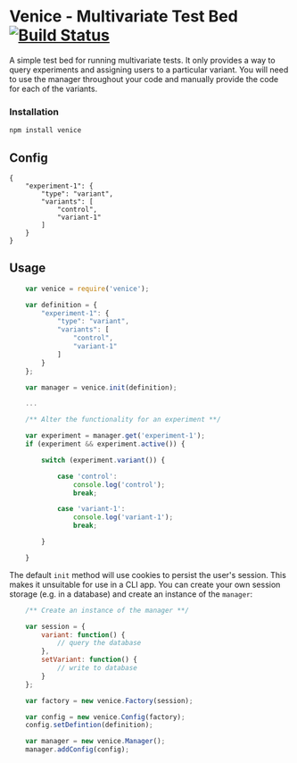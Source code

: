 # Venice - Multivariate Test Bed [![Build Status](https://travis-ci.org/heldtogether/venice.svg)](https://travis-ci.org/heldtogether/venice)

A simple test bed for running multivariate tests. It only provides a way to query experiments and assigning users to a particular variant. You will need to use the manager throughout your code and manually provide the code for each of the variants.

### Installation

	npm install venice

## Config

	{
		"experiment-1": {
			"type": "variant",
			"variants": [
				"control",
				"variant-1"
			]
		}
	}


## Usage

```javascript
	var venice = require('venice');

	var definition = {
		"experiment-1": {
			"type": "variant",
			"variants": [
				"control",
				"variant-1"
			]
		}
	};

	var manager = venice.init(definition);

	...

	/** Alter the functionality for an experiment **/

	var experiment = manager.get('experiment-1');
	if (experiment && experiment.active()) {

		switch (experiment.variant()) {

			case 'control':
				console.log('control');
				break;

			case 'variant-1':
				console.log('variant-1');
				break;

		}

	}
```

The default `init` method will use cookies to persist the user's session. This makes it unsuitable for use in a CLI app. You can create your own session storage (e.g. in a database) and create an instance of the `manager`:

```javascript
	/** Create an instance of the manager **/

	var session = {
		variant: function() {
			// query the database
		},
		setVariant: function() {
			// write to database
		}
	};

	var factory = new venice.Factory(session);

	var config = new venice.Config(factory);
	config.setDefintion(definition);

	var manager = new venice.Manager();
	manager.addConfig(config);
```
